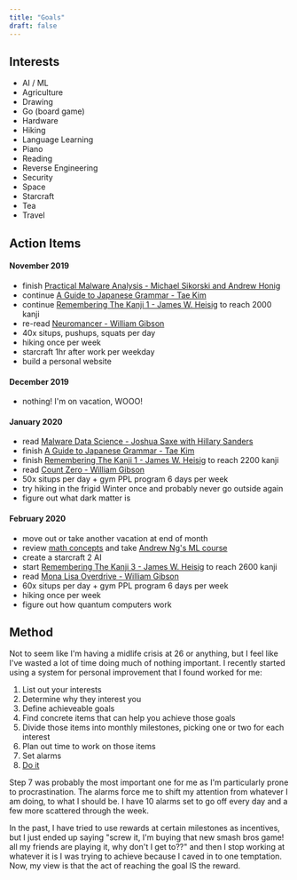 ```yaml
---
title: "Goals"
draft: false
---
```


## Interests

- AI / ML
- Agriculture
- Drawing
- Go (board game)
- Hardware
- Hiking
- Language Learning
- Piano
- Reading
- Reverse Engineering
- Security
- Space
- Starcraft
- Tea
- Travel

## Action Items

#### November 2019

- finish [Practical Malware Analysis - Michael Sikorski and Andrew Honig](https://nostarch.com/malware)
- continue [A Guide to Japanese Grammar - Tae Kim](http://www.guidetojapanese.org/learn/grammar)
- continue [Remembering The Kanji 1 - James W. Heisig](https://www.amazon.com/Remembering-Kanji-Complete-Japanese-Characters/dp/0824835921) to reach 2000 kanji
- re-read [Neuromancer - William Gibson](https://www.goodreads.com/book/show/888628.Neuromancer)
- 40x situps, pushups, squats per day
- hiking once per week
- starcraft 1hr after work per weekday
- build a personal website

#### December 2019

- nothing! I'm on vacation, WOOO!

#### January 2020

- read [Malware Data Science - Joshua Saxe with Hillary Sanders](https://nostarch.com/malwaredatascience)
- finish [A Guide to Japanese Grammar - Tae Kim](http://www.guidetojapanese.org/learn/grammar)
- finish [Remembering The Kanji 1 - James W. Heisig](https://www.amazon.com/Remembering-Kanji-Complete-Japanese-Characters/dp/0824835921) to reach 2200 kanji
- read [Count Zero - William Gibson](https://www.goodreads.com/book/show/22200.Count_Zero)
- 50x situps per day + gym PPL program 6 days per week
- try hiking in the frigid Winter once and probably never go outside again
- figure out what dark matter is

#### February 2020

- move out or take another vacation at end of month
- review [math concepts](https://old.reddit.com/r/learnmachinelearning/comments/cxrpjz/a_clear_roadmap_for_mldl/eyn8cna/) and take [Andrew Ng's ML course](https://www.coursera.org/learn/machine-learning)
- create a starcraft 2 AI
- start [Remembering The Kanji 3 - James W. Heisig](https://www.amazon.com/Remembering-Kanji-Characters-Upper-Level-Proficiency/dp/0824837029) to reach 2600 kanji
- read [Mona Lisa Overdrive  -  William Gibson](https://www.goodreads.com/book/show/154091.Mona_Lisa_Overdrive)
- 60x situps per day + gym PPL program 6 days per week
- hiking once per week
- figure out how quantum computers work


## Method

Not to seem like I'm having a midlife crisis at 26 or anything, but I feel like I've wasted a lot of time doing much of nothing important. I recently started using a system for personal improvement that I found worked for me:

1. List out your interests
2. Determine why they interest you
3. Define achieveable goals
4. Find concrete items that can help you achieve those goals
5. Divide those items into monthly milestones, picking one or two for each interest
6. Plan out time to work on those items
7. Set alarms
8. [Do it](https://www.youtube.com/watch?v=ZXsQAXx_ao0)

Step 7 was probably the most important one for me as I'm particularly prone to procrastination. The alarms force me to shift my attention from whatever I am doing, to what I should be. I have 10 alarms set to go off every day and a few more scattered through the week.

In the past, I have tried to use rewards at certain milestones as incentives, but I just ended up saying "screw it, I'm buying that new smash bros game! all my friends are playing it, why don't I get to??" and then I stop working at whatever it is I was trying to achieve because I caved in to one temptation. Now, my view is that the act of reaching the goal IS the reward.
